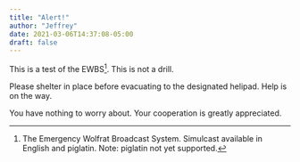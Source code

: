 ```yaml
---
title: "Alert!"
author: "Jeffrey"
date: 2021-03-06T14:37:08-05:00
draft: false
---
```


This is a test of the EWBS[^ewbs]. This is not a drill.

Please shelter in place before evacuating to the designated helipad. Help is on the way.

You have nothing to worry about. Your cooperation is greatly appreciated.

[^ewbs]: The Emergency Wolfrat Broadcast System. Simulcast available in English and piglatin. Note: piglatin not yet supported.
